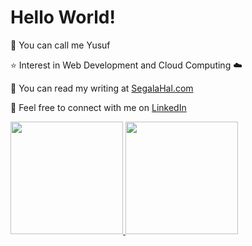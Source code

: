 # Hello World!

:wave: You can call me Yusuf

:star: Interest in Web Development and Cloud Computing :cloud:

:pencil: You can read my writing at [SegalaHal.com](https://segalahal.com) 

:paperclip: Feel free to connect with me on [LinkedIn](https://www.linkedin.com/in/yusuf-sugiono-04b613185/)

<p align="left">
<a href="https://github.com/yusufsugiono">
  <img height="180em" src="https://github-readme-stats-eight-theta.vercel.app/api?username=yusufsugiono&show_icons=true&theme=algolia&include_all_commits=true&count_private=true"/>
  <img height="180em" src="https://github-readme-stats-eight-theta.vercel.app/api/top-langs/?username=yusufsugiono&layout=compact&langs_count=8&theme=algolia"/>
</a>
</p>
